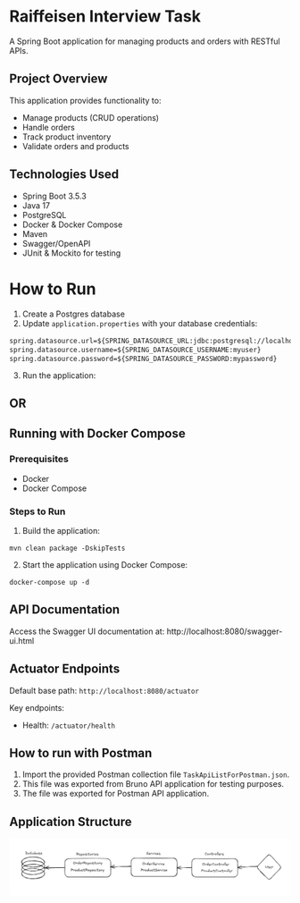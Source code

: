 # Raiffeisen Interview Task
A Spring Boot application for managing products and orders with RESTful APIs.

## Project Overview
This application provides functionality to:
- Manage products (CRUD operations)
- Handle orders
- Track product inventory
- Validate orders and products

## Technologies Used
- Spring Boot 3.5.3
- Java 17
- PostgreSQL
- Docker & Docker Compose
- Maven
- Swagger/OpenAPI
- JUnit & Mockito for testing

# How to Run

1. Create a Postgres database
2. Update `application.properties` with your database credentials:
```properties
spring.datasource.url=${SPRING_DATASOURCE_URL:jdbc:postgresql://localhost:5432/mydb}
spring.datasource.username=${SPRING_DATASOURCE_USERNAME:myuser}
spring.datasource.password=${SPRING_DATASOURCE_PASSWORD:mypassword}
```
3. Run the application:

## OR

## Running with Docker Compose

### Prerequisites
- Docker
- Docker Compose

### Steps to Run

1. Build the application:
```
mvn clean package -DskipTests
```
2. Start the application using Docker Compose:
```
docker-compose up -d
```

## API Documentation
Access the Swagger UI documentation at: http://localhost:8080/swagger-ui.html

## Actuator Endpoints
Default base path: `http://localhost:8080/actuator`

Key endpoints:
- Health: `/actuator/health`

## How to run with Postman

1. Import the provided Postman collection file `TaskApiListForPostman.json`.
2. This file was exported from Bruno API application for testing purposes.
3. The file was exported for Postman API application.

## Application Structure
![img.png](img.png)